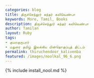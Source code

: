 ```yaml
---  
categories: blog  
title: திருச்செந்தூர் கந்தர் கலிவெண்பா
keywords: More, Tamil, Books  
description: திருச்செந்தூர் கந்தர் கலிவெண்பா
author: Tamilan  
layout: Ruby  
tags:     
- குமரகுருபரர்
- மதுரை தமிழ் இலக்கிய மின்தொகுப்புத் திட்டம்
permalink: thiruchendoor_kalivenba  
featured: /images/noolkal_96_6.png  
---  
```

{% include install_nool.md %} 

